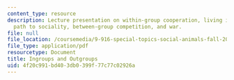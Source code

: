 ```yaml
---
content_type: resource
description: Lecture presentation on within-group cooperation, living in groups, the
  path to sociality, between-group competition, and war.
file: null
file_location: /coursemedia/9-916-special-topics-social-animals-fall-2009/4f20c991bd403db0399f77c77c02926a_MIT9_916F09_lec08.pdf
file_type: application/pdf
resourcetype: Document
title: Ingroups and Outgroups
uid: 4f20c991-bd40-3db0-399f-77c77c02926a
---
```

